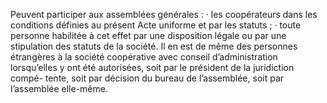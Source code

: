 Peuvent participer aux assemblées générales :
· les coopérateurs dans les conditions définies au présent Acte uniforme et par les statuts ; · toute personne habilitée à cet effet par une disposition légale ou par une stipulation des
statuts de la société.
Il en est de même des personnes étrangères à la société coopérative avec conseil d’administration lorsqu’elles y ont été autorisées, soit par le président de la juridiction compé- tente, soit par décision du bureau de l’assemblée, soit par l’assemblée elle-même.